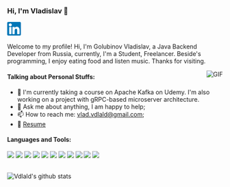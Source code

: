 ### Hi, I'm Vladislav 👋

<a href="https://linkedin.com/in/vladislav-golubinov"><img alt="LinkedIn" title="LinkedIn" height="32" width="32" src="https://raw.githubusercontent.com/vdlald/vdlald/master/etc/linkedin.svg"></a>

Welcome to my profile! Hi, I'm Golubinov Vladislav, a Java Backend Developer from Russia, currently, I'm a Student, Freelancer. Beside's programming, I enjoy eating food and listen music. Thanks for visiting. 

<img align="right" alt="GIF" src="https://media.giphy.com/media/vzO0Vc8b2VBLi/giphy.gif" />

#### Talking about Personal Stuffs:

- 🌱 I'm currently taking a course on Apache Kafka on Udemy. I'm also working on a project with gRPC-based microserver architecture.
- 💬 Ask me about anything, I am happy to help;
- 📫 How to reach me: vlad.vdlald@gmail.com;
- 📝 [Resume](https://drive.google.com/file/d/121oVlFxO6riDgFeF6kLHjvR20pPxRDHj/view?usp=sharing)

#### Languages and Tools:

<div>
  <img src="https://img.icons8.com/color/28/000000/spring-logo.png"/> 
  <img src="https://img.icons8.com/color/28/000000/docker.png"/>
  <img src="https://img.icons8.com/color/28/000000/java-coffee-cup-logo.png"/>
  <img src="https://img.icons8.com/color/28/000000/golang.png"/>
  <img src="https://img.icons8.com/color/28/000000/nodejs.png"/>
  <img src="https://img.icons8.com/color/28/000000/javascript.png"/>
  <img src="https://img.icons8.com/color/28/000000/django.png"/>
  <img src="https://img.icons8.com/color/28/000000/mongodb.png"/>
  <img src="https://img.icons8.com/metro/28/000000/mysql.png"/>
  <img src="https://img.icons8.com/color/28/000000/linux.png"/>
  <img src="https://img.icons8.com/color/28/000000/c-plus-plus-logo.png"/>
</div>

<br/>

![Vdlald's github stats](https://github-readme-stats.vercel.app/api?username=vdlald&count_private=true)
